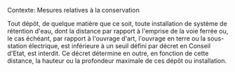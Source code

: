 Contexte: Mesures relatives à la conservation

Tout dépôt, de quelque matière que ce soit, toute installation de système de rétention d'eau, dont la distance par rapport à l'emprise de la voie ferrée ou, le cas échéant, par rapport à l'ouvrage d'art, l'ouvrage en terre ou la sous-station électrique, est inférieure à un seuil défini par décret en Conseil d'Etat, est interdit. Ce décret détermine en outre, en fonction de cette distance, la hauteur ou la profondeur maximale de ces dépôt ou installation.